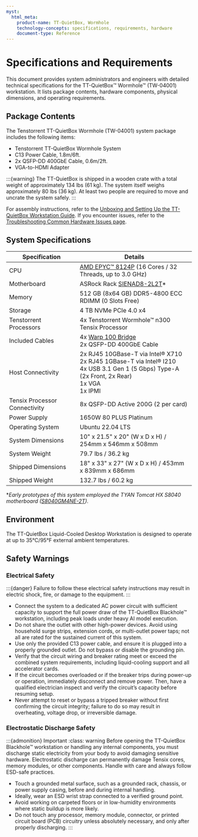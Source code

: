 ```yaml
---
myst:
  html_meta:
    product-name: TT-QuietBox, Wormhole
    technology-concepts: specifications, requirements, hardware
    document-type: Reference
---
```


# Specifications and Requirements

This document provides system administrators and engineers with detailed technical specifications for the TT-QuietBox™ Wormhole™ (TW-04001) workstation. It lists package contents, hardware components, physical dimensions, and operating requirements.

## **Package Contents**

The Tenstorrent TT-QuietBox Wormhole (TW-04001) system package includes the following items:

* Tenstorrent TT-QuietBox Wormhole System  
* C13 Power Cable, 1.8m/6ft.  
* 2x QSFP-DD 400GbE Cable, 0.6m/2ft.  
* VGA-to-HDMI Adapter

:::{warning}
The TT-QuietBox is shipped in a wooden crate with a total weight of approximately 134 lbs (61 kg). The system itself weighs approximately 80 lbs (36 kg). At least two people are required to move and uncrate the system safely.
:::

For assembly instructions, refer to the [Unboxing and Setting Up the TT-QuietBox Workstation Guide](./setup.md). If you encounter issues, refer to the [Troubleshooting Common Hardware Issues page](../common/support.md).

## **System Specifications**

| Specification | Details |
| ----- | ----- |
| CPU | [AMD EPYC™ 8124P](https://www.amd.com/en/products/cpu/amd-epyc-8124p) (16 Cores / 32 Threads, up to 3.0 GHz) |
| Motherboard | ASRock Rack [SIENAD8-2L2T](https://www.asrockrack.com/general/productdetail.asp?Model=SIENAD8-2L2T#Specifications)* |
| Memory | 512 GB (8x64 GB) DDR5-4800 ECC RDIMM (0 Slots Free) |
| Storage | 4 TB NVMe PCIe 4.0 x4 |
| Tenstorrent Processors | 4x Tenstorrent Wormhole™ n300 Tensix Processor |
| Included Cables | 4x [Warp 100 Bridge](../../../aibs/warp100.md)<br />2x QSFP-DD 400GbE Cable |
| Host Connectivity | 2x RJ45 10GBase-T via Intel® X710<br />2x RJ45 1GBase-T via Intel® I210<br />4x USB 3.1 Gen 1 (5 Gbps) Type-A (2x Front, 2x Rear)<br />1x VGA<br />1x IPMI | 2x RJ45 10GBase-T via Intel® X710<br />2x RJ45 1GBase-T via Intel® I210<br />4x USB 3.1 Gen 1 (5 Gbps) Type-A (2x Front, 2x Rear)<br />1x VGA<br />1x IPMI |
| Tensix Processor Connectivity | 8x QSFP-DD Active 200G (2 per card) |
| Power Supply | 1650W 80 PLUS Platinum |
| Operating System | Ubuntu 22.04 LTS |
| System Dimensions | 10" x 21.5" x 20" (W x D x H) / 254mm x 546mm x 508mm |
| System Weight | 79.7 lbs / 36.2 kg |
| Shipped Dimensions | 18" x 33" x 27" (W x D x H) / 453mm x 839mm x 686mm |
| Shipped Weight | 132.7 lbs / 60.2 kg |

**Early prototypes of this system employed the TYAN Tomcat HX S8040 motherboard ([S8040GM4NE-2T](https://www.tyan.com/Motherboards_S8040_S8040GM4NE-2T)).*

## **Environment**

The TT-QuietBox Liquid-Cooled Desktop Workstation is designed to operate at up to 35°C/95°F external ambient temperatures.

## **Safety Warnings**

### **Electrical Safety**

:::{danger}
Failure to follow these electrical safety instructions may result in electric shock, fire, or damage to the equipment.
:::

* Connect the system to a dedicated AC power circuit with sufficient capacity to support the full power draw of the TT-QuietBox Blackhole™ workstation, including peak loads under heavy AI model execution.  
* Do not share the outlet with other high-power devices. Avoid using household surge strips, extension cords, or multi-outlet power taps; not all are rated for the sustained current of this system.  
* Use only the provided C13 power cable, and ensure it is plugged into a properly grounded outlet. Do not bypass or disable the grounding pin.  
* Verify that the circuit wiring and breaker rating meet or exceed the combined system requirements, including liquid-cooling support and all accelerator cards.  
* If the circuit becomes overloaded or if the breaker trips during power-up or operation, immediately disconnect and remove power. Then, have a qualified electrician inspect and verify the circuit’s capacity before resuming setup.  
* Never attempt to reset or bypass a tripped breaker without first confirming the circuit integrity; failure to do so may result in overheating, voltage drop, or irreversible damage.

### **Electrostatic Discharge Safety**

:::{admonition} Important
:class: warning
Before opening the TT-QuietBox Blackhole™ workstation or handling any internal components, you must discharge static electricity from your body to avoid damaging sensitive hardware. Electrostatic discharge can permanently damage Tensix cores, memory modules, or other components. Handle with care and always follow ESD-safe practices.
* Touch a grounded metal surface, such as a grounded rack, chassis, or power supply casing, before and during internal handling.  
* Ideally, wear an ESD wrist strap connected to a verified ground point.  
* Avoid working on carpeted floors or in low-humidity environments where static buildup is more likely.  
* Do not touch any processor, memory module, connector, or printed circuit board (PCB) circuitry unless absolutely necessary, and only after properly discharging.
:::
